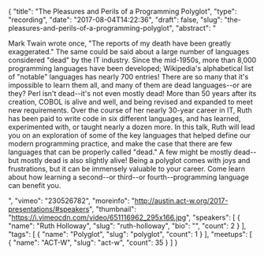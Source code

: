{
  "title": "The Pleasures and Perils of a Programming Polyglot",
  "type": "recording",
  "date": "2017-08-04T14:22:36",
  "draft": false,
  "slug": "the-pleasures-and-perils-of-a-programming-polyglot",
  "abstract": "<p>Mark Twain wrote once, \"The reports of my death have been greatly exaggerated.\" The same could be said about a large number of languages considered \"dead\" by the IT industry. Since the mid-1950s, more than 8,000 programming languages have been developed; Wikipedia's alphabetical list of \"notable\" languages has nearly 700 entries! There are so many that it's impossible to learn them all, and many of them are dead languages--or are they? Perl isn't dead--it's not even mostly dead! More than 50 years after its creation, COBOL is alive and well, and being revised and expanded to meet new requirements. Over the course of her nearly 30-year career in IT, Ruth has been paid to write code in six different languages, and has learned, experimented with, or taught nearly a dozen more. In this talk, Ruth will lead you on an exploration of some of the key languages that helped define our modern programming practice, and make the case that there are few languages that can be properly called \"dead.\" A few might be mostly dead--but mostly dead is also slightly alive! Being a polyglot comes with joys and frustrations, but it can be immensely valuable to your career. Come learn about how learning a second--or third--or fourth--programming language can benefit you.</p>",
  "vimeo": "230526782",
  "moreinfo": "http://austin.act-w.org/2017-presentations/#speakers",
  "thumbnail": "https://i.vimeocdn.com/video/651116962_295x166.jpg",
  "speakers": [
    {
      "name": "Ruth Holloway",
      "slug": "ruth-holloway",
      "bio": "",
      "count": 2
    }
  ],
  "tags": [
    {
      "name": "Polyglot",
      "slug": "polyglot",
      "count": 1
    }
  ],
  "meetups": [
    {
      "name": "ACT-W",
      "slug": "act-w",
      "count": 35
    }
  ]
}